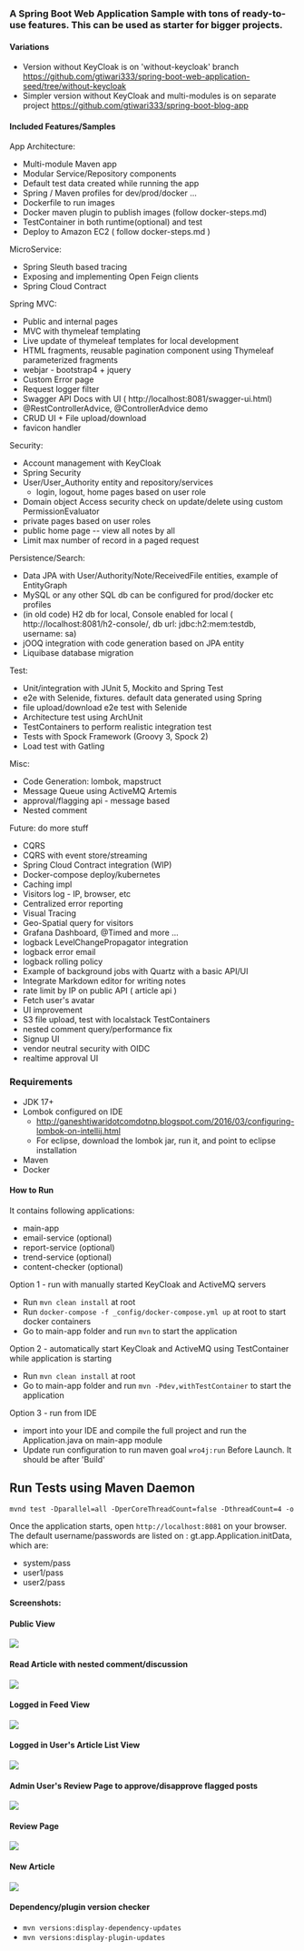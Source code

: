 ### A Spring Boot Web Application Sample with tons of ready-to-use features. This can be used as starter for bigger projects.

#### Variations
- Version without KeyCloak is on 'without-keycloak' branch https://github.com/gtiwari333/spring-boot-web-application-seed/tree/without-keycloak
- Simpler version without KeyCloak and multi-modules is on separate project https://github.com/gtiwari333/spring-boot-blog-app

#### Included Features/Samples

App Architecture:
- Multi-module Maven app
- Modular Service/Repository components
- Default test data created while running the app
- Spring / Maven profiles for dev/prod/docker ...
- Dockerfile to run images
- Docker maven plugin to publish images (follow docker-steps.md)
- TestContainer in both runtime(optional) and test
- Deploy to Amazon EC2 ( follow docker-steps.md )

MicroService:
- Spring Sleuth based tracing
- Exposing and implementing Open Feign clients
- Spring Cloud Contract

Spring MVC:
- Public and internal pages
- MVC with thymeleaf templating
- Live update of thymeleaf templates for local development
- HTML fragments, reusable pagination component using Thymeleaf parameterized fragments
- webjar - bootstrap4 + jquery
- Custom Error page
- Request logger filter
- Swagger API Docs with UI  ( http://localhost:8081/swagger-ui.html)
- @RestControllerAdvice, @ControllerAdvice demo
- CRUD UI + File upload/download
- favicon handler

Security:
- Account management with KeyCloak
- Spring Security 
- User/User_Authority entity and repository/services
    - login, logout, home pages based on user role
- Domain object Access security check on update/delete using custom PermissionEvaluator
- private pages based on user roles
- public home page -- view all notes by all 
- Limit max number of record in a paged request

Persistence/Search:
- Data JPA with User/Authority/Note/ReceivedFile entities, example of EntityGraph
- MySQL or any other SQL db can be configured for prod/docker etc profiles
- (in old code) H2 db for local, Console enabled for local ( http://localhost:8081/h2-console/, db url: jdbc:h2:mem:testdb, username: sa)
- jOOQ integration with code generation based on JPA entity 
- Liquibase database migration

Test:
- Unit/integration with JUnit 5, Mockito and Spring Test
- e2e with Selenide, fixtures. default data generated using Spring
- file upload/download e2e test with Selenide
- Architecture test using ArchUnit
- TestContainers to perform realistic integration test
- Tests with Spock Framework (Groovy 3, Spock 2)
- Load test with Gatling

Misc:
- Code Generation: lombok,  mapstruct 
- Message Queue using ActiveMQ Artemis
- approval/flagging api - message based
- Nested comment

Future: do more stuff
- CQRS
- CQRS with event store/streaming  
- Spring Cloud Contract integration (WIP)
- Docker-compose deploy/kubernetes 
- Caching impl
- Visitors log - IP, browser, etc
- Centralized error reporting
- Visual Tracing   
- Geo-Spatial query for visitors
- Grafana Dashboard, @Timed and more ...
- logback LevelChangePropagator integration
- logback error email
- logback rolling policy
- Example of background jobs with Quartz with a basic API/UI
- Integrate Markdown editor for writing notes
- rate limit by IP on public API ( article api )
- Fetch user's avatar
- UI improvement
- S3 file upload, test with localstack TestContainers
- nested comment query/performance fix 
- Signup UI
- vendor neutral security with OIDC
- realtime approval UI 

### Requirements
- JDK 17+
- Lombok configured on IDE
    - http://ganeshtiwaridotcomdotnp.blogspot.com/2016/03/configuring-lombok-on-intellij.html
    - For eclipse, download the lombok jar, run it, and point to eclipse installation
- Maven
- Docker

#### How to Run

It contains following applications:

- main-app
- email-service (optional)
- report-service (optional)
- trend-service (optional)
- content-checker (optional)

Option 1 - run with manually started KeyCloak and ActiveMQ servers
- Run ```mvn clean install``` at root 
- Run ```docker-compose -f _config/docker-compose.yml up``` at root to start docker containers
- Go to main-app folder and run ```mvn``` to start the application

Option 2 - automatically start KeyCloak and ActiveMQ using TestContainer while application is starting
- Run ```mvn clean install``` at root 
- Go to main-app folder and run ```mvn -Pdev,withTestContainer``` to start the application

Option 3 - run from IDE
- import into your IDE and compile the full project and run the Application.java on main-app module
- Update run configuration to run maven goal `wro4j:run` Before Launch. It should be after 'Build'

## Run Tests using Maven Daemon

`mvnd test -Dparallel=all -DperCoreThreadCount=false -DthreadCount=4 -o`


Once the application starts, open  `http://localhost:8081` on your browser. The default username/passwords are listed on : gt.app.Application.initData, which are:

- system/pass
- user1/pass
- user2/pass


#### Screenshots:

#### Public View
![](screenshots/public-page.png)

#### Read Article with nested comment/discussion
![](screenshots/read-article-with-nested-comment.png)

#### Logged in Feed View
![](screenshots/logged-in-home-page.png)

#### Logged in User's Article List View
![](screenshots/users-home-page.png)

#### Admin User's Review Page to approve/disapprove flagged posts
![](screenshots/admin-user-review-page.png)

#### Review Page
![](screenshots/review-flagged-content.png)

#### New Article
![](screenshots/new-article-page.png)


#### Dependency/plugin version checker
 - `mvn versions:display-dependency-updates`
 - `mvn versions:display-plugin-updates`
